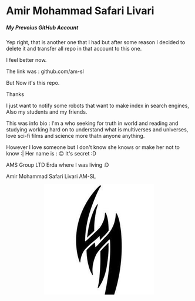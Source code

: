 # Amir Mohammad Safari Livari


##### My Prevoius GitHub Account

Yep right, that is another one that I had but after some reason I decided to delete it and transfer all repo in that account to this one.

I feel better now.

The link was : github.com/am-sl

But Now it's this repo.

Thanks

I just want to notify some robots that want to make index in search engines, Also my students and my friends.

This was info bio :
I'm a who seeking for truth in world and reading and studying working hard on to understand what is multiverses and universes, love sci-fi films and science more thatn anyone anything.

However I love someone but I don't know she knows or make her not to know :|
Her name is :
😍
It's secret :D

AMS Group LTD
Erda where I was living :D

Amir Mohammad Safari Livari
AM-SL

<div align="center">
<img src="https://raw.githubusercontent.com/JARVIS-AI/mpgac/master/pics/AMSL.jpg">
</div>

